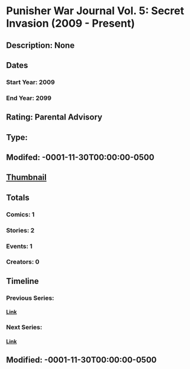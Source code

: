 # Punisher War Journal Vol. 5: Secret Invasion (2009 - Present)
## Description: None
## Dates
### Start Year: 2009
### End Year: 2099
## Rating: Parental Advisory
## Type: 
## Modifed: -0001-11-30T00:00:00-0500
## [Thumbnail](http://i.annihil.us/u/prod/marvel/i/mg/c/10/4bad240f388db.jpg)
## Totals
### Comics: 1
### Stories: 2
### Events: 1
### Creators: 0
## Timeline
### Previous Series: 
#### [Link]()
### Next Series: 
#### [Link]()
## Modified: -0001-11-30T00:00:00-0500